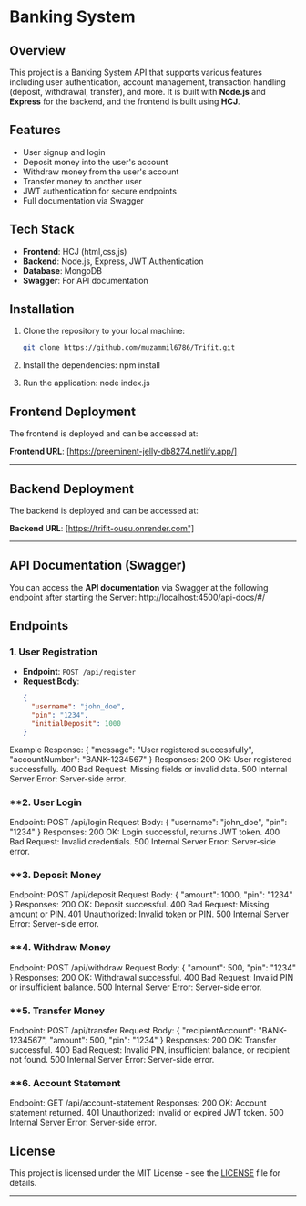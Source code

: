# Banking System

## Overview
This project is a Banking System API that supports various features including user authentication, account management, transaction handling (deposit, withdrawal, transfer), and more. It is built with **Node.js** and **Express** for the backend, and the frontend is built using **HCJ**.

## Features
- User signup and login
- Deposit money into the user's account
- Withdraw money from the user's account
- Transfer money to another user
- JWT authentication for secure endpoints
- Full documentation via Swagger

## Tech Stack
- **Frontend**: HCJ (html,css,js)
- **Backend**: Node.js, Express, JWT Authentication
- **Database**: MongoDB
- **Swagger**: For API documentation

## Installation

1. Clone the repository to your local machine:

   ```bash
   git clone https://github.com/muzammil6786/Trifit.git
2. Install the dependencies: npm install

3. Run the application: node index.js


## Frontend Deployment

The frontend is deployed and can be accessed at:

**Frontend URL**: [https://preeminent-jelly-db8274.netlify.app/]

---

## Backend Deployment

The backend is deployed and can be accessed at:

**Backend URL**: [https://trifit-oueu.onrender.com"]

---

## API Documentation (Swagger)

You can access the **API documentation** via Swagger at the following endpoint after starting the Server: http://localhost:4500/api-docs/#/


  ## Endpoints

### **1. User Registration**

- **Endpoint**: `POST /api/register`  
- **Request Body**:
  ```json
  {
    "username": "john_doe",
    "pin": "1234",
    "initialDeposit": 1000
  }
Example Response:
{
  "message": "User registered successfully",
  "accountNumber": "BANK-1234567"
}
Responses:
200 OK: User registered successfully.
400 Bad Request: Missing fields or invalid data.
500 Internal Server Error: Server-side error.

### **2. User Login
Endpoint: POST /api/login
Request Body:
{
  "username": "john_doe",
  "pin": "1234"
}
Responses:
200 OK: Login successful, returns JWT token.
400 Bad Request: Invalid credentials.
500 Internal Server Error: Server-side error.

### **3. Deposit Money
Endpoint: POST /api/deposit
Request Body:
{
  "amount": 1000,
  "pin": "1234"
}
Responses:
200 OK: Deposit successful.
400 Bad Request: Missing amount or PIN.
401 Unauthorized: Invalid token or PIN.
500 Internal Server Error: Server-side error.

### **4. Withdraw Money
Endpoint: POST /api/withdraw
Request Body:
{
  "amount": 500,
  "pin": "1234"
}
Responses:
200 OK: Withdrawal successful.
400 Bad Request: Invalid PIN or insufficient balance.
500 Internal Server Error: Server-side error.

### **5. Transfer Money
Endpoint: POST /api/transfer
Request Body:
{
  "recipientAccount": "BANK-1234567",
  "amount": 500,
  "pin": "1234"
}
Responses:
200 OK: Transfer successful.
400 Bad Request: Invalid PIN, insufficient balance, or recipient not found.
500 Internal Server Error: Server-side error.

### **6. Account Statement
Endpoint: GET /api/account-statement
Responses:
200 OK: Account statement returned.
401 Unauthorized: Invalid or expired JWT token.
500 Internal Server Error: Server-side error.

## License

This project is licensed under the MIT License - see the [LICENSE](LICENSE) file for details.

---

